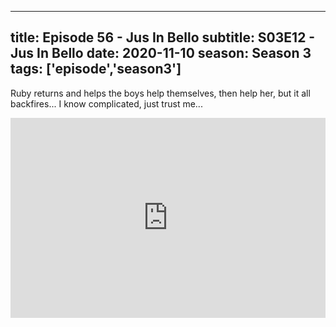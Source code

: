 
---
title: Episode 56 - Jus In Bello
subtitle: S03E12 - Jus In Bello
date: 2020-11-10
season: Season 3
tags: ['episode','season3']
---
Ruby returns and helps the boys help themselves, then help her, but it all backfires... I know complicated, just trust me...

<iframe src="https://cast.rocks/player/27557/Supernatural-56-Jus-In-Bello.mp3?episodeTitle=Episode%2056%20-%20Jus%20In%20Bello&podcastTitle=Couple%20of%20Idjits&episodeDate=November%2010th%2C%202020&imageURL=https%3A%2F%2Fcast.rocks%2Fhosting%2F27557%2Ffeeds%2FCAURZ.jpg" style="border: none; min-height: 265px; max-height: 320px; max-width: 558px; min-width: 270px; width: 100%; height: 100%;" scrollbars="no"></iframe>
